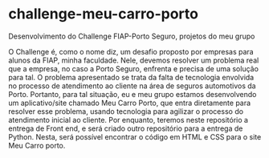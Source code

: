 # challenge-meu-carro-porto
Desenvolvimento do Challenge FIAP-Porto Seguro, projetos do meu grupo

O Challenge é, como o nome diz, um desafio proposto por empresas para alunos da FIAP, minha faculdade. Nele, devemos resolver um problema real que a empresa, no caso a Porto Seguro, enfrenta e precisa de uma solução para tal.
O problema apresentado se trata da falta de tecnologia envolvida no processo de atendimento ao cliente na área de seguros automotivos da Porto.
Portanto, para tal situação, eu e meu grupo estamos desenvolvendo um aplicativo/site chamado Meu Carro Porto, que entra diretamente para resolver esse problema, usando tecnologia para agilizar o processo do atendimento inicial ao cliente.
Por enquanto, teremos neste repositório a entrega de Front end, e será criado outro repositório para a entrega de Python.
Nesta, será possível encontrar o código em HTML e CSS para o site Meu Carro porto.
